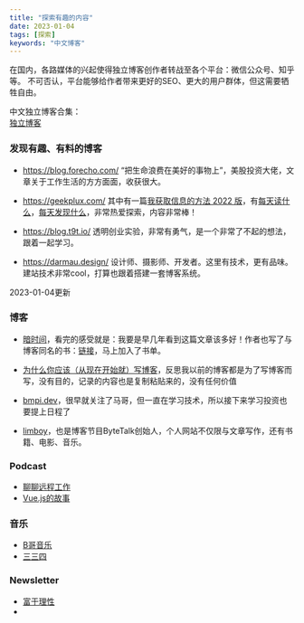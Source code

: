 ```yaml
---
title: "探索有趣的内容"
date: 2023-01-04
tags: [探索]
keywords: "中文博客"
---
```


在国内，各路媒体的兴起使得独立博客创作者转战至各个平台：微信公众号、知乎等。
不可否认，平台能够给作者带来更好的SEO、更大的用户群体，但这需要牺牲自由。

中文独立博客合集：\
[独立博客](https://github.com/timqian/chinese-independent-blogs)

### 发现有趣、有料的博客

- https://blog.forecho.com/
“把生命浪费在美好的事物上”，美股投资大佬，文章关于工作生活的方方面面，收获很大。

- https://geekplux.com/
其中有一篇[我获取信息的方法 2022 版](https://geekplux.com/posts/the-ways-to-get-information-2022)，有[每天读什么](https://wiki.geekplux.com/#/page/what%20i%20read%20daily)，[每天发现什么](https://wiki.geekplux.com/#/page/what%20i%20found%20out%20daily)，非常热爱探索，内容非常棒！

- https://blog.t9t.io/
透明创业实验，非常有勇气，是一个非常了不起的想法，跟着一起学习。

- https://darmau.design/
设计师、摄影师、开发者。这里有技术，更有品味。建站技术非常cool，打算也跟着搭建一套博客系统。


2023-01-04更新

### 博客

- [暗时间](http://mindhacks.cn/2009/12/20/dark-time/)，看完的感受就是：我要是早几年看到这篇文章该多好！作者也写了与博客同名的书：[链接](https://book.douban.com/subject/6709809/)，马上加入了书单。

- [为什么你应该（从现在开始就）写博客](http://mindhacks.cn/2009/02/15/why-you-should-start-blogging-now/)，反思我以前的博客都是为了写博客而写，没有目的，记录的内容也是复制粘贴来的，没有任何价值

- [bmpi.dev](https://www.bmpi.dev/money/)，很早就关注了马哥，但一直在学习技术，所以接下来学习投资也要提上日程了

- [limboy](https://limboy.me/)，也是博客节目ByteTalk创始人，个人网站不仅限与文章写作，还有书籍、电影、音乐。

### Podcast

- [聊聊远程工作](https://teahour.fm/85)
- [Vue.js的故事](https://teahour.fm/78)

### 音乐

- [B哥音乐](https://lizhi.turkyden.com/)
- [三三四](https://www.lizhi334.com/)


### Newsletter

- [富于理性](https://havefun.zhubai.love/)
- 